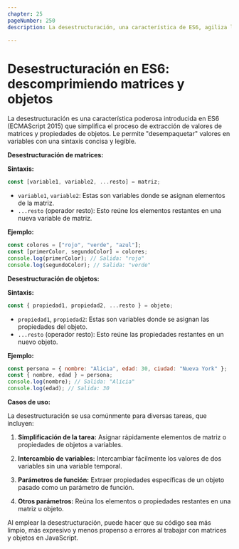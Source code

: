 ```yaml
---
chapter: 25
pageNumber: 250
description: La desestructuración, una característica de ES6, agiliza la extracción de datos de matrices y objetos. Simplifica el proceso al permitirle asignar valores o propiedades específicas directamente a las variables, lo que mejora la claridad y la eficiencia del código. La desestructuración es una herramienta esencial para trabajar con estructuras de datos complejas en JavaScript.

---
```

# Desestructuración en ES6: descomprimiendo matrices y objetos

La desestructuración es una característica poderosa introducida en ES6 (ECMAScript 2015) que simplifica el proceso de extracción de valores de matrices y propiedades de objetos. Le permite "desempaquetar" valores en variables con una sintaxis concisa y legible.

**Desestructuración de matrices:**

**Sintaxis:**

```javascript
const [variable1, variable2, ...resto] = matriz;
```

- `variable1`, `variable2`: Estas son variables donde se asignan elementos de la matriz.
- `...resto` (operador resto): Esto reúne los elementos restantes en una nueva variable de matriz.

**Ejemplo:**

```javascript
const colores = ["rojo", "verde", "azul"];
const [primerColor, segundoColor] = colores;
console.log(primerColor); // Salida: "rojo"
console.log(segundoColor); // Salida: "verde"
```

**Desestructuración de objetos:**

**Sintaxis:**

```javascript
const { propiedad1, propiedad2, ...resto } = objeto;
```

- `propiedad1`, `propiedad2`: Estas son variables donde se asignan las propiedades del objeto.
- `...resto` (operador resto): Esto reúne las propiedades restantes en un nuevo objeto.

**Ejemplo:**

```javascript
const persona = { nombre: "Alicia", edad: 30, ciudad: "Nueva York" };
const { nombre, edad } = persona;
console.log(nombre); // Salida: "Alicia"
console.log(edad); // Salida: 30
```

**Casos de uso:**

La desestructuración se usa comúnmente para diversas tareas, que incluyen:

1. **Simplificación de la tarea:** Asignar rápidamente elementos de matriz o propiedades de objetos a variables.

2. **Intercambio de variables:** Intercambiar fácilmente los valores de dos variables sin una variable temporal.

3. **Parámetros de función:** Extraer propiedades específicas de un objeto pasado como un parámetro de función.

4. **Otros parámetros:** Reúna los elementos o propiedades restantes en una matriz u objeto.

Al emplear la desestructuración, puede hacer que su código sea más limpio, más expresivo y menos propenso a errores al trabajar con matrices y objetos en JavaScript.
